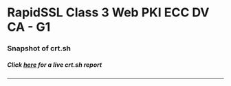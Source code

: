 # RapidSSL Class 3 Web PKI ECC DV CA - G1
### Snapshot of crt.sh
##### Click [here](https://crt.sh/?q=CEA23AE97FB73D36AAD2560AB7730A1E9D7C21C08E800C2B0533C96730EFDE92) for a live crt.sh report

---
